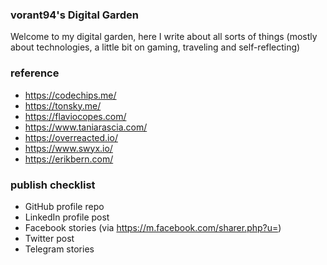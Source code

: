 ### vorant94's Digital Garden

Welcome to my digital garden, here I write about all sorts of things (mostly about technologies, a little bit on gaming,
traveling and self-reflecting)

### reference

- https://codechips.me/
- https://tonsky.me/
- https://flaviocopes.com/
- https://www.taniarascia.com/
- https://overreacted.io/
- https://www.swyx.io/
- https://erikbern.com/

### publish checklist

- GitHub profile repo
- LinkedIn profile post
- Facebook stories (via https://m.facebook.com/sharer.php?u=<paste-your-link-here>)
- Twitter post
- Telegram stories
